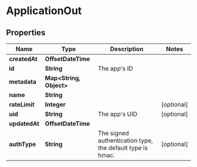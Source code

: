 

# ApplicationOut


## Properties

Name | Type | Description | Notes
------------ | ------------- | ------------- | -------------
**createdAt** | **OffsetDateTime** |  | 
**id** | **String** | The app&#39;s ID | 
**metadata** | **Map&lt;String, Object&gt;** |  | 
**name** | **String** |  | 
**rateLimit** | **Integer** |  |  [optional]
**uid** | **String** | The app&#39;s UID |  [optional]
**updatedAt** | **OffsetDateTime** |  | 
**authType** | **String** | The signed authentication type, the default type is hmac. |  [optional]




